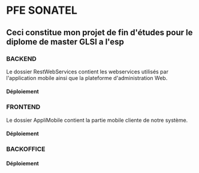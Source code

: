 # PFE SONATEL
## Ceci constitue mon projet de fin d'études pour le diplome de master GLSI a l'esp

### BACKEND
Le dossier RestWebServices contient les webservices utilisés par l'application mobile ainsi que la plateforme d'administration Web.

#### Déploiement

### FRONTEND
Le dossier AppliMobile contient la partie mobile cliente de notre système.

#### Déploiement

### BACKOFFICE

#### Déploiement
